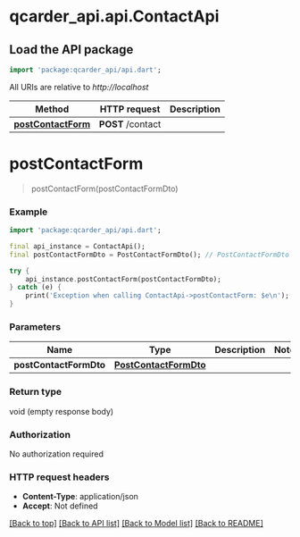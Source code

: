 # qcarder_api.api.ContactApi

## Load the API package
```dart
import 'package:qcarder_api/api.dart';
```

All URIs are relative to *http://localhost*

Method | HTTP request | Description
------------- | ------------- | -------------
[**postContactForm**](ContactApi.md#postcontactform) | **POST** /contact | 


# **postContactForm**
> postContactForm(postContactFormDto)



### Example
```dart
import 'package:qcarder_api/api.dart';

final api_instance = ContactApi();
final postContactFormDto = PostContactFormDto(); // PostContactFormDto | 

try {
    api_instance.postContactForm(postContactFormDto);
} catch (e) {
    print('Exception when calling ContactApi->postContactForm: $e\n');
}
```

### Parameters

Name | Type | Description  | Notes
------------- | ------------- | ------------- | -------------
 **postContactFormDto** | [**PostContactFormDto**](PostContactFormDto.md)|  | 

### Return type

void (empty response body)

### Authorization

No authorization required

### HTTP request headers

 - **Content-Type**: application/json
 - **Accept**: Not defined

[[Back to top]](#) [[Back to API list]](../README.md#documentation-for-api-endpoints) [[Back to Model list]](../README.md#documentation-for-models) [[Back to README]](../README.md)

